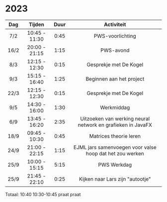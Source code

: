 # 2023

| Dag  |    Tijden     | Duur |                         Activiteit                          |
|:----:|:-------------:|:----:|:-----------------------------------------------------------:|
| 7/2  | 10:45 - 11:30 | 0:45 |                      PWS-voorlichting                       |
| 16/2 | 20:00 - 21:15 | 1:15 |                          PWS-avond                          |
| 8/3  | 12:15 - 12:30 | 0:15 |                   Gesprekje met De Kogel                    |
| 9/3  | 15:15 - 16:40 | 1:25 |                  Beginnen aan het project                   |
| 22/3 | 12:15 - 12:30 | 0:15 |                   Gesprekje met De Kogel                    |
| 9/5  | 14:30 - 16:00 | 1:30 |                         Werkmiddag                          |
| 6/9  | 13:45 - 16:20 | 2:35 | Uitzoeken van werking neural network en grafieken in JavaFX |
| 18/9 | 09:45 - 10:30 | 0:45 |                   Matrices theorie leren                    |
| 24/9 | 21:00 - 22:15 | 1:15 |  EJML jars samenvoegen voor valse hoop dat het zou werken   |
| 25/9 | 10:00 - 15:15 | 5:15 |                         PWS Werkdag                         |
| 25/9 | 21:45 - 22:10 | 0:25 |              Kijken naar Lars zijn "autootje"               |

Totaal: 10:40
10:30-10:45 praat praat